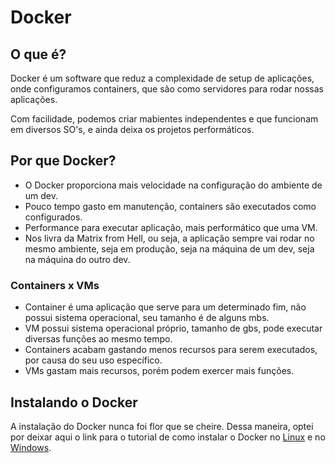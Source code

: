 # **Docker**
## **O que é?**
Docker é um software que reduz a complexidade de setup de aplicações, onde configuramos containers, que são como servidores para rodar nossas aplicações.

Com facilidade, podemos criar mabientes independentes e que funcionam em diversos SO's, e ainda deixa os projetos performáticos.

## **Por que Docker?**
- O Docker proporciona mais velocidade na configuração do ambiente de um dev.
- Pouco tempo gasto em manutenção, containers são executados como configurados.
- Performance para executar aplicação, mais performático que uma VM.
- Nos livra da Matrix from Hell, ou seja, a aplicação sempre vai rodar no mesmo ambiente, seja em produção, seja na máquina de um dev, seja na máquina do outro dev.

### **Containers x VMs**
- Container é uma aplicação que serve para um determinado fim, não possui sistema operacional, seu tamanho é de alguns mbs.
- VM possui sistema operacional próprio, tamanho de gbs, pode executar diversas funções ao mesmo tempo.
- Containers acabam gastando menos recursos para serem executados, por causa do seu uso específico.
- VMs gastam mais recursos, porém podem exercer mais funções.

## **Instalando o Docker**
A instalação do Docker nunca foi flor que se cheire. Dessa maneira, optei por deixar aqui o link para o tutorial de como instalar o Docker no [Linux](https://docs.docker.com/desktop/install/ubuntu/) e no [Windows](https://docs.docker.com/desktop/install/windows-install/).